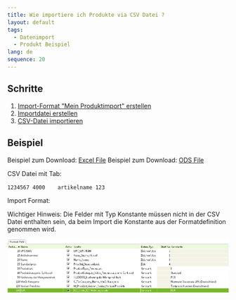 ```yaml
---
title: Wie importiere ich Produkte via CSV Datei ?
layout: default
tags:
  - Datenimport
  - Produkt Beispiel
lang: de
sequence: 20
---
```


## Schritte

1. [Import-Format "Mein Produktimport" erstellen](Wie_definiere_ich_ein_Importformat) 
1. [Importdatei erstellen](Wie_erstelle_ich_eine_Importdatei)
1. [CSV-Datei importieren](Wie_importiere_ich_eine_CSV_Datei)


## Beispiel

Beispiel zum Download: [Excel File](../files/Produkt_Import_Vorlage.xlsx)
Beispiel zum Download: [ODS File](../files/Produkt_Import_Vorlage.ods)

CSV Datei mit Tab:

```
1234567	4000	artikelname	123	
```


Import Format:


   Wichtiger Hinweis: Die Felder mit Typ Konstante müssen nicht in der CSV Datei enthalten sein, da beim Import die Konstante aus der Formatdefinition genommen wird. 
   

![img](../images/de_importformat_produkt.png)
